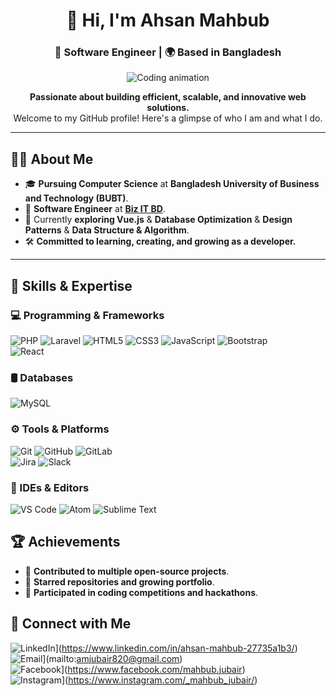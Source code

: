 <div align="center">

# 👋 Hi, I'm Ahsan Mahbub  
### 🚀 Software Engineer | 🌍 Based in Bangladesh  

![Coding animation](https://user-images.githubusercontent.com/48678280/88862734-4903af80-d201-11ea-968b-9c939d88a37c.gif)

**Passionate about building efficient, scalable, and innovative web solutions.**  
Welcome to my GitHub profile! Here's a glimpse of who I am and what I do.  

---

</div>

## 🧑‍💻 About Me
- 🎓 **Pursuing Computer Science** at **Bangladesh University of Business and Technology (BUBT)**.  
- 💼 **Software Engineer** at **[Biz IT BD](https://bizitbd.com)**.  
- 🌱 Currently **exploring Vue.js** & **Database Optimization** & **Design Patterns** & **Data Structure & Algorithm**.  
- 🛠️ **Committed to learning, creating, and growing as a developer.**  

---

## 🚀 Skills & Expertise

### 💻 Programming & Frameworks
![PHP](https://img.shields.io/badge/-PHP-777BB4?logo=php&logoColor=white&style=for-the-badge) 
![Laravel](https://img.shields.io/badge/-Laravel-FF2D20?logo=laravel&logoColor=white&style=for-the-badge) 
![HTML5](https://img.shields.io/badge/-HTML5-E34F26?logo=html5&logoColor=white&style=for-the-badge) 
![CSS3](https://img.shields.io/badge/-CSS3-1572B6?logo=css3&logoColor=white&style=for-the-badge) 
![JavaScript](https://img.shields.io/badge/-JavaScript-F7DF1E?logo=javascript&logoColor=black&style=for-the-badge) 
![Bootstrap](https://img.shields.io/badge/-Bootstrap-7952B3?logo=bootstrap&logoColor=white&style=for-the-badge)  
![React](https://img.shields.io/badge/-React-61DAFB?logo=react&logoColor=black&style=for-the-badge)

### 🛢 Databases
![MySQL](https://img.shields.io/badge/-MySQL-4479A1?logo=mysql&logoColor=white&style=for-the-badge)

### ⚙️ Tools & Platforms
![Git](https://img.shields.io/badge/-Git-F05032?logo=git&logoColor=white&style=for-the-badge) 
![GitHub](https://img.shields.io/badge/-GitHub-181717?logo=github&logoColor=white&style=for-the-badge) 
![GitLab](https://img.shields.io/badge/-GitLab-FC6D26?logo=gitlab&logoColor=white&style=for-the-badge)  
![Jira](https://img.shields.io/badge/-Jira-0052CC?logo=jira&logoColor=white&style=for-the-badge) 
![Slack](https://img.shields.io/badge/-Slack-4A154B?logo=slack&logoColor=white&style=for-the-badge)

### 🔧 IDEs & Editors
![VS Code](https://img.shields.io/badge/-VS%20Code-007ACC?logo=visual-studio-code&logoColor=white&style=for-the-badge) 
![Atom](https://img.shields.io/badge/-Atom-66595C?logo=atom&logoColor=white&style=for-the-badge) 
![Sublime Text](https://img.shields.io/badge/-Sublime%20Text-FF9800?logo=sublime-text&logoColor=white&style=for-the-badge)

## 🏆 Achievements
- 🥇 **Contributed to multiple open-source projects**.  
- 🌟 **Starred repositories and growing portfolio**.  
- 🏅 **Participated in coding competitions and hackathons**.  

## 🤝 Connect with Me
![LinkedIn](https://img.shields.io/badge/LinkedIn-0077B5?style=for-the-badge&logo=linkedin&logoColor=white)](https://www.linkedin.com/in/ahsan-mahbub-27735a1b3/)  
![Email](https://img.shields.io/badge/Email-D14836?style=for-the-badge&logo=gmail&logoColor=white)](mailto:amjubair820@gmail.com)  
![Facebook](https://img.shields.io/badge/Facebook-1877F2?style=for-the-badge&logo=facebook&logoColor=white)](https://www.facebook.com/mahbub.jubair)   
![Instagram](https://img.shields.io/badge/Instagram-E4405F?style=for-the-badge&logo=instagram&logoColor=white)](https://www.instagram.com/_mahbub_jubair/)  
